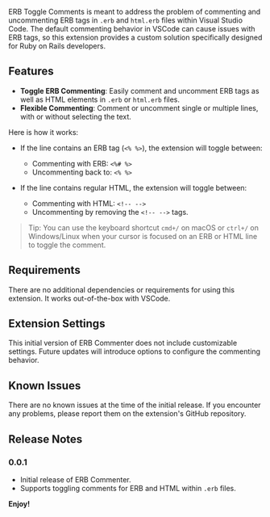 ERB Toggle Comments is meant to address the problem of commenting and uncommenting ERB tags in `.erb` and `html.erb` files within Visual Studio Code. The default commenting behavior in VSCode can cause issues with ERB tags, so this extension provides a custom solution specifically designed for Ruby on Rails developers.

## Features

- **Toggle ERB Commenting**: Easily comment and uncomment ERB tags as well as HTML elements in `.erb` or `html.erb` files.
- **Flexible Commenting**: Comment or uncomment single or multiple lines, with or without selecting the text.

Here is how it works:

- If the line contains an ERB tag (`<% %>`), the extension will toggle between:
  - Commenting with ERB: `<%# %>`
  - Uncommenting back to: `<% %>`

- If the line contains regular HTML, the extension will toggle between:
  - Commenting with HTML: `<!-- -->`
  - Uncommenting by removing the `<!-- -->` tags.

> Tip: You can use the keyboard shortcut `cmd+/` on macOS or `ctrl+/` on Windows/Linux when your cursor is focused on an ERB or HTML line to toggle the comment.

## Requirements

There are no additional dependencies or requirements for using this extension. It works out-of-the-box with VSCode.

## Extension Settings

This initial version of ERB Commenter does not include customizable settings. Future updates will introduce options to configure the commenting behavior.

## Known Issues

There are no known issues at the time of the initial release. If you encounter any problems, please report them on the extension's GitHub repository.

## Release Notes

### 0.0.1

- Initial release of ERB Commenter.
- Supports toggling comments for ERB and HTML within `.erb` files.

**Enjoy!**
